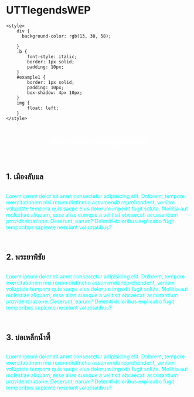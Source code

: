 # UTTlegendsWEP
<!DOCTYPE html>
<html lang="en">
<head>
    <meta charset="UTF-8">
    <meta http-equiv="X-UA-Compatible" content="IE=edge">
    <meta name="viewport" content="width=device-width, initial-scale=1.0">
    <title>ตำนานต่างๆ เมืองอุตรดิตถ์</title>

    <style>
        div {
          background-color: rgb(13, 30, 58);

        }
        .b {
            font-style: italic;
            border: 1px solid;
            padding: 10px;
        }
        #example1 {
            border: 1px solid;
            padding: 10px;
            box-shadow: 4px 10px;
        }
        img {
            float: left;
        }
    </style>
</head>
<body>
    <h1 class="b" style="text-align: center; color: white;"><div>ตำนานต่างๆ เมืองอุตรดิตถ์</div></h1>
    <br>
    <h2>1. เมืองลับแล</h2>
    <div id="example1"; style="color: teal;">       
        <p ><img src="ABC.jpg" alt=""></p>
        <p style="color: aqua;">
        Lorem ipsum dolor sit amet consectetur adipisicing elit. Dolorem, tempore exercitationem nisi rerum distinctio assumenda reprehenderit, veniam voluptate tempora quis saepe eius dolorum impedit fugit soluta. Mollitia aut molestiae aliquam, esse alias cumque a velit sit obcaecati accusantium provident ratione. Deserunt, earum? Deleniti doloribus explicabo fugit temporibus sapiente nesciunt voluptatibus?
        </p>
    </div>
    <br>
    <h2>2. พระยาพิชัย</h2>
    <div id="example1"; style="color: rgb(4, 160, 160);">       
        <p ><img src="" alt=""></p>
        <p style="color: aqua;">
        Lorem ipsum dolor sit amet consectetur adipisicing elit. Dolorem, tempore exercitationem nisi rerum distinctio assumenda reprehenderit, veniam voluptate tempora quis saepe eius dolorum impedit fugit soluta. Mollitia aut molestiae aliquam, esse alias cumque a velit sit obcaecati accusantium provident ratione. Deserunt, earum? Deleniti doloribus explicabo fugit temporibus sapiente nesciunt voluptatibus?
        </p>
    </div>
    <br>
    <h2>3. บ่อเหล็กน้ำพี้</h2>
    <div id="example1"; style="color: rgb(4, 193, 193);">       
        <p ><img src="" alt=""></p>
        <p style="color: aqua;">
        Lorem ipsum dolor sit amet consectetur adipisicing elit. Dolorem, tempore exercitationem nisi rerum distinctio assumenda reprehenderit, veniam voluptate tempora quis saepe eius dolorum impedit fugit soluta. Mollitia aut molestiae aliquam, esse alias cumque a velit sit obcaecati accusantium provident ratione. Deserunt, earum? Deleniti doloribus explicabo fugit temporibus sapiente nesciunt voluptatibus?
        </p>
    </div>
</body>
</html>
